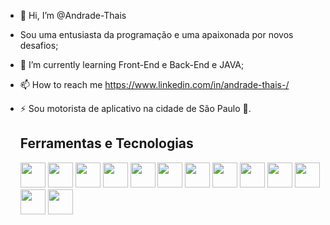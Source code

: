 - 👋 Hi, I’m @Andrade-Thais
- Sou uma entusiasta da programação e uma apaixonada por novos desafios;
- 🌱 I’m currently learning Front-End e Back-End e JAVA;
- 📫 How to reach me https://www.linkedin.com/in/andrade-thais-/
- ⚡ Sou motorista de aplicativo na cidade de Sâo Paulo 🚗.


  ## Ferramentas e Tecnologias

  <img src="https://cdn.jsdelivr.net/gh/devicons/devicon/icons/bootstrap/bootstrap-original.svg" width="40" height="40"/>
  <img src="https://cdn.jsdelivr.net/gh/devicons/devicon/icons/figma/figma-original.svg" width="40" height="40"/>
  <img src="https://cdn.jsdelivr.net/gh/devicons/devicon/icons/canva/canva-original.svg" width="40" height="40"/> 
  <img src="https://cdn.jsdelivr.net/gh/devicons/devicon/icons/chrome/chrome-original-wordmark.svg" width="40" height="40"/>
  <img src="https://cdn.jsdelivr.net/gh/devicons/devicon/icons/github/github-original-wordmark.svg" width="40" height="40"/>
  <img src="https://cdn.jsdelivr.net/gh/devicons/devicon/icons/vscode/vscode-original.svg" width="40" height="40" />
  <img src="https://cdn.jsdelivr.net/gh/devicons/devicon/icons/css3/css3-original-wordmark.svg" width="40" height="40"/>
  <img src="https://cdn.jsdelivr.net/gh/devicons/devicon/icons/html5/html5-original-wordmark.svg" width="40" height="40"/>
  <img src="https://cdn.jsdelivr.net/gh/devicons/devicon/icons/java/java-original-wordmark.svg" width="40" height="40"/>
  <img src="https://cdn.jsdelivr.net/gh/devicons/devicon/icons/javascript/javascript-original.svg" width="40" height="40"/>
  <img src="https://cdn.jsdelivr.net/gh/devicons/devicon/icons/mysql/mysql-original-wordmark.svg" width="40" height="40"/>
  <img src="https://cdn.jsdelivr.net/gh/devicons/devicon/icons/nodejs/nodejs-original.svg" width="40" height="40"/>
  <img src="https://cdn.jsdelivr.net/gh/devicons/devicon/icons/react/react-original.svg" width="40" height="40"/>
                   
          
                  



  
          
          
  
           
          
          

<!---
Andrade-Thais/Andrade-Thais is a ✨ special ✨ repository because its `README.md` (this file) appears on your GitHub profile.
You can click the Preview link to take a look at your changes.
--->
